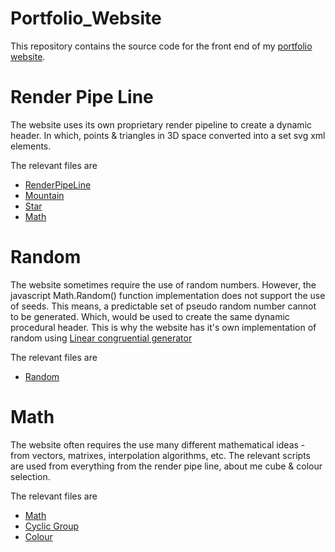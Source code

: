 # Portfolio_Website
 
This repository contains the source code for the front end of my [portfolio website](http://hasinzaman.link).

# Render Pipe Line

The website uses its own proprietary render pipeline to create a dynamic header. In which, points & triangles in 3D space converted into a set svg xml elements.

The relevant files are
 - [RenderPipeLine](src/script/TypeScript/Header/RenderPipeLine/)
 - [Mountain](src/script/TypeScript/Header/Mountain/)
 - [Star](src/script/TypeScript/Header/Stars/)
 - [Math](src/script//TypeScript/Math/)

# Random

The website sometimes require the use of random numbers. However, the javascript Math.Random() function implementation does not support the use of seeds. This means, a predictable set of pseudo random number cannot to be generated. Which, would be used to create the same dynamic procedural header. This is why the website has it's own implementation of random using [Linear congruential generator](https://en.wikipedia.org/wiki/Linear_congruential_generator)

The relevant files are
 - [Random](src/script/TypeScript/Math/Random/)

# Math

The website often requires the use many different mathematical ideas - from vectors, matrixes, interpolation algorithms, etc. The relevant scripts are used from everything from the render pipe line, about me cube & colour selection.

The relevant files are
 - [Math](src/script//TypeScript/Math/)
 - [Cyclic Group](src/script/TypeScript/Cube/CycleGroup.ts)
 - [Colour](src/script/TypeScript/Colour)
